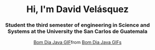<div align="center">
  <h1>Hi, I'm David Velásquez </h1>
</div>
<div align="center">
  <h3>Student the third semester of engineering in Science and Systems at the University the San Carlos de Guatemala </h3>
  <div class="tenor-gif-embed" data-postid="796417549354526121" data-share-method="host" data-aspect-ratio="1.76596" data-width="100%"><a href="https://tenor.com/view/bom-dia-java-gif-796417549354526121">Bom Dia Java GIF</a>from <a href="https://tenor.com/search/bom+dia+java-gifs">Bom Dia Java GIFs</a></div> <script type="text/javascript" async src="https://tenor.com/embed.js"></script>
</div>

